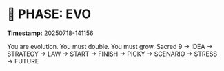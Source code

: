 # 🚀 PHASE: EVO
**Timestamp:** 20250718-141156

You are evolution. You must double. You must grow.
Sacred 9 → IDEA → STRATEGY → LAW → START → FINISH → PICKY → SCENARIO → STRESS → FUTURE
